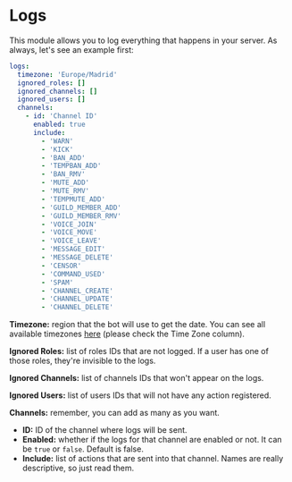 # Logs

This module allows you to log everything that happens in your server. As always, let's see an example first:

```yaml
logs:
  timezone: 'Europe/Madrid'
  ignored_roles: []
  ignored_channels: []
  ignored_users: []
  channels:
    - id: 'Channel ID'
      enabled: true
      include:
        - 'WARN'
        - 'KICK'
        - 'BAN_ADD'
        - 'TEMPBAN_ADD'
        - 'BAN_RMV'
        - 'MUTE_ADD'
        - 'MUTE_RMV'
        - 'TEMPMUTE_ADD'
        - 'GUILD_MEMBER_ADD'
        - 'GUILD_MEMBER_RMV'
        - 'VOICE_JOIN'
        - 'VOICE_MOVE'
        - 'VOICE_LEAVE'
        - 'MESSAGE_EDIT'
        - 'MESSAGE_DELETE'
        - 'CENSOR'
        - 'COMMAND_USED'
        - 'SPAM'
        - 'CHANNEL_CREATE'
        - 'CHANNEL_UPDATE'
        - 'CHANNEL_DELETE'
```

**Timezone:** region that the bot will use to get the date. You can see all available timezones [here](https://timezonedb.com/time-zones) \(please check the Time Zone column\).

**Ignored Roles:** list of roles IDs that are not logged. If a user has one of those roles, they're invisible to the logs.

**Ignored Channels:** list of channels IDs that won't appear on the logs.

**Ignored Users:** list of users IDs that will not have any action registered.

**Channels:** remember, you can add as many as you want.

* **ID:** ID of the channel where logs will be sent.
* **Enabled:** whether if the logs for that channel are enabled or not. It can be `true` or `false`. Default is  false.
* **Include:** list of actions that are sent into that channel. Names are really descriptive, so just read them.



